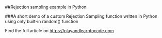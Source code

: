 ##Rejection sampling example in Python 

###A short demo of a custom Rejection Sampling function written in Python using only built-in random() function

Find the full article on https://playandlearntocode.com



